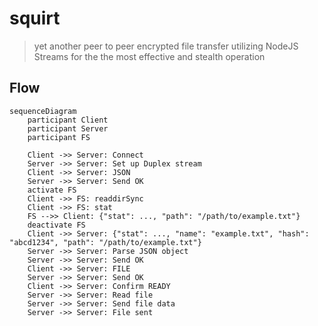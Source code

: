 # squirt

> yet another peer to peer encrypted file transfer utilizing NodeJS Streams for the the most effective and stealth
> operation

## Flow

```mermaid
sequenceDiagram
    participant Client
    participant Server
    participant FS

    Client ->> Server: Connect
    Server ->> Server: Set up Duplex stream
    Client ->> Server: JSON
    Server ->> Server: Send OK
    activate FS
    Client ->> FS: readdirSync
    Client ->> FS: stat
    FS -->> Client: {"stat": ..., "path": "/path/to/example.txt"}
    deactivate FS
    Client ->> Server: {"stat": ..., "name": "example.txt", "hash": "abcd1234", "path": "/path/to/example.txt"}
    Server ->> Server: Parse JSON object
    Server ->> Server: Send OK
    Client ->> Server: FILE
    Server ->> Server: Send OK
    Client ->> Server: Confirm READY
    Server ->> Server: Read file
    Server ->> Server: Send file data
    Server ->> Server: File sent
```
